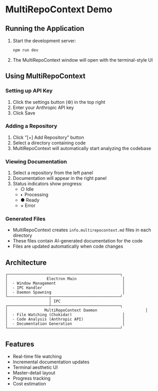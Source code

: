 # MultiRepoContext Demo

## Running the Application

1. Start the development server:
   ```bash
   npm run dev
   ```

2. The MultiRepoContext window will open with the terminal-style UI

## Using MultiRepoContext

### Setting up API Key
1. Click the settings button (⚙) in the top right
2. Enter your Anthropic API key
3. Click Save

### Adding a Repository
1. Click "[+] Add Repository" button
2. Select a directory containing code
3. MultiRepoContext will automatically start analyzing the codebase

### Viewing Documentation
1. Select a repository from the left panel
2. Documentation will appear in the right panel
3. Status indicators show progress:
   - ○ Idle
   - ◐ Processing
   - ● Ready
   - × Error

### Generated Files
- MultiRepoContext creates `info.multirepocontext.md` files in each directory
- These files contain AI-generated documentation for the code
- Files are updated automatically when code changes

## Architecture

```
┌─────────────────────────────────────────────────┐
│                 Electron Main                    │
│  - Window Management                             │
│  - IPC Handler                                   │
│  - Daemon Spawning                               │
└──────────────────┬──────────────────────────────┘
                   │ IPC
┌──────────────────┴──────────────────────────────┐
│                MultiRepoContext Daemon                     │
│  - File Watching (Chokidar)                      │
│  - Code Analysis (Anthropic API)                 │
│  - Documentation Generation                      │
└─────────────────────────────────────────────────┘
```

## Features
- Real-time file watching
- Incremental documentation updates
- Terminal aesthetic UI
- Master-detail layout
- Progress tracking
- Cost estimation